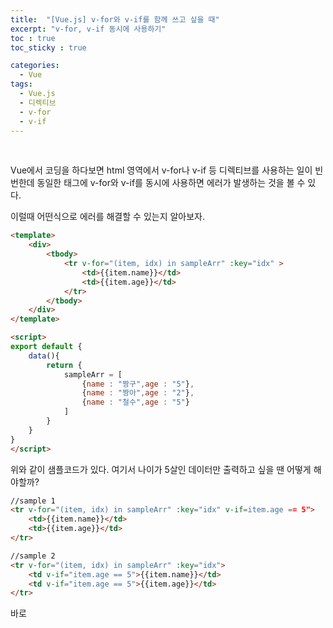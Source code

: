 ```yaml
---
title:  "[Vue.js] v-for와 v-if를 함께 쓰고 싶을 때"
excerpt: "v-for, v-if 동시에 사용하기"
toc : true
toc_sticky : true

categories:
  - Vue
tags: 
  - Vue.js
  - 디렉티브
  - v-for
  - v-if
---
```



<br/>

Vue에서 코딩을 하다보면 html 영역에서 v-for나 v-if 등 디렉티브를 사용하는 일이 빈번한데 동일한 태그에 v-for와 v-if를 동시에 사용하면 에러가 발생하는 것을 볼 수 있다.

이럴때 어떤식으로 에러를 해결할 수 있는지 알아보자.


```html
<template>
	<div>
		<tbody>
			<tr v-for="(item, idx) in sampleArr" :key="idx" >
				<td>{{item.name}}</td>
				<td>{{item.age}}</td>
			</tr>
		</tbody>
	</div>
</template>

<script>
export default {
	data(){
		return {
			sampleArr = [
				{name : "짱구",age : "5"},
				{name : "짱아",age : "2"},
				{name : "철수",age : "5"}
			]
		}
	}
}
</script>
```

위와 같이 샘플코드가 있다. 여기서 나이가 5살인 데이터만 출력하고 싶을 땐 어떻게 해야할까?

```html
//sample 1
<tr v-for="(item, idx) in sampleArr" :key="idx" v-if=item.age == 5">
	<td>{{item.name}}</td>
	<td>{{item.age}}</td>
</tr>

//sample 2
<tr v-for="(item, idx) in sampleArr" :key="idx">
	<td v-if="item.age == 5">{{item.name}}</td>
	<td v-if="item.age == 5">{{item.age}}</td>
</tr>
```



바로 <template>를 사용하는 것이다.